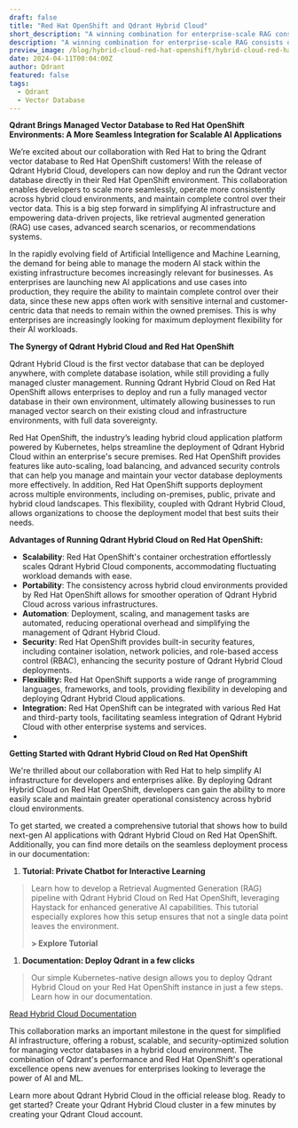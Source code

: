```yaml
---
draft: false
title: "Red Hat OpenShift and Qdrant Hybrid Cloud"
short_description: "A winning combination for enterprise-scale RAG consists of a strong framework and a scalable database." 
description: "A winning combination for enterprise-scale RAG consists of a strong framework and a scalable database."
preview_image: /blog/hybrid-cloud-red-hat-openshift/hybrid-cloud-red-hat-openshift.png
date: 2024-04-11T00:04:00Z
author: Qdrant
featured: false
tags:
  - Qdrant
  - Vector Database
---
```


**Qdrant Brings Managed Vector Database to Red Hat OpenShift Environments: A More Seamless Integration for Scalable AI Applications**

We’re excited about our collaboration with Red Hat to bring the Qdrant vector database to Red Hat OpenShift customers! With the release of Qdrant Hybrid Cloud, developers can now deploy and run the Qdrant vector database directly in their Red Hat OpenShift environment. This collaboration enables developers to scale more seamlessly, operate more consistently across hybrid cloud environments, and maintain complete control over their vector data. This is a big step forward in simplifying AI infrastructure and empowering data-driven projects, like retrieval augmented generation (RAG) use cases, advanced search scenarios, or recommendations systems.

In the rapidly evolving field of Artificial Intelligence and Machine Learning, the demand for being able to manage the modern AI stack within the existing infrastructure becomes increasingly relevant for businesses. As enterprises are launching new AI applications and use cases into production, they require the ability to maintain complete control over their data, since these new apps often work with sensitive internal and customer-centric data that needs to remain within the owned premises. This is why enterprises are increasingly looking for maximum deployment flexibility for their AI workloads.

**The Synergy of Qdrant Hybrid Cloud and Red Hat OpenShift**

Qdrant Hybrid Cloud is the first vector database that can be deployed anywhere, with complete database isolation, while still providing a fully managed cluster management. Running Qdrant Hybrid Cloud on Red Hat OpenShift allows enterprises to deploy and run a fully managed vector database in their own environment, ultimately allowing businesses to run managed vector search on their existing cloud and infrastructure environments, with full data sovereignty.

Red Hat OpenShift, the industry’s leading hybrid cloud application platform powered by Kubernetes, helps streamline the deployment of Qdrant Hybrid Cloud within an enterprise's secure premises. Red Hat OpenShift provides features like auto-scaling, load balancing, and advanced security controls that can help you manage and maintain your vector database deployments more effectively. In addition, Red Hat OpenShift supports deployment across multiple environments, including on-premises, public, private and hybrid cloud landscapes. This flexibility, coupled with Qdrant Hybrid Cloud, allows organizations to choose the deployment model that best suits their needs.

**Advantages of Running Qdrant Hybrid Cloud on Red Hat OpenShift:**

- **Scalability**: Red Hat OpenShift's container orchestration effortlessly scales Qdrant Hybrid Cloud components, accommodating fluctuating workload demands with ease.
- **Portability**: The consistency across hybrid cloud environments provided by Red Hat OpenShift allows for smoother operation of Qdrant Hybrid Cloud across various infrastructures.
- **Automation**: Deployment, scaling, and management tasks are automated, reducing operational overhead and simplifying the management of Qdrant Hybrid Cloud.
- **Security**: Red Hat OpenShift provides built-in security features, including container isolation, network policies, and role-based access control (RBAC), enhancing the security posture of Qdrant Hybrid Cloud deployments.
- **Flexibility:** Red Hat OpenShift supports a wide range of programming languages, frameworks, and tools, providing flexibility in developing and deploying Qdrant Hybrid Cloud applications.
- **Integration:** Red Hat OpenShift can be integrated with various Red Hat and third-party tools, facilitating seamless integration of Qdrant Hybrid Cloud with other enterprise systems and services.
- 

**Getting Started with Qdrant Hybrid Cloud on Red Hat OpenShift**

We're thrilled about our collaboration with Red Hat to help simplify AI infrastructure for developers and enterprises alike. By deploying Qdrant Hybrid Cloud on Red Hat OpenShift, developers can gain the ability to more easily scale and maintain greater operational consistency across hybrid cloud environments.

To get started, we created a comprehensive tutorial that shows how to build next-gen AI applications with Qdrant Hybrid Cloud on Red Hat OpenShift. Additionally, you can find more details on the seamless deployment process in our documentation:

1. **Tutorial: Private Chatbot for Interactive Learning**

> Learn how to develop a Retrieval Augmented Generation (RAG) pipeline with Qdrant Hybrid Cloud on Red Hat OpenShift, leveraging Haystack for enhanced generative AI capabilities. This tutorial especially explores how this setup ensures that not a single data point leaves the environment.
> 
> 
> **> Explore Tutorial**
> 
1. **Documentation: Deploy Qdrant in a few clicks**

> Our simple Kubernetes-native design allows you to deploy Qdrant Hybrid Cloud on your Red Hat OpenShift instance in just a few steps. Learn how in our documentation.

[Read Hybrid Cloud Documentation](/documentation/hybrid-cloud/)

This collaboration marks an important milestone in the quest for simplified AI infrastructure, offering a robust, scalable, and security-optimized solution for managing vector databases in a hybrid cloud environment. The combination of Qdrant's performance and Red Hat OpenShift's operational excellence opens new avenues for enterprises looking to leverage the power of AI and ML.

Learn more about Qdrant Hybrid Cloud in the official release blog. Ready to get started? Create your Qdrant Hybrid Cloud cluster in a few minutes by creating your Qdrant Cloud account.